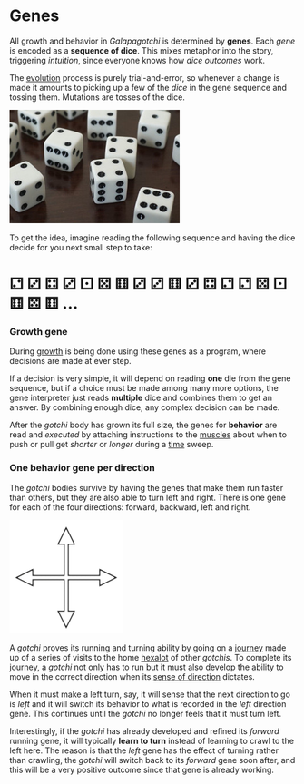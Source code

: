 # Genes

All growth and behavior in *Galapagotchi* is determined by **genes**.  Each *gene* is encoded as a **sequence of dice**. This mixes metaphor into the story, triggering *intuition*, since everyone knows how *dice outcomes* work.

The [evolution](evolution.md) process is purely trial-and-error, so whenever a change is made it amounts to picking up a few of the *dice* in the gene sequence and tossing them. Mutations are tosses of the dice.

![dice](media/dice.jpg)

To get the idea, imagine reading the following sequence and having the dice decide for you next small step to take:

# ⚁ ⚂ ⚃ ⚂ ⚀ ⚄ ⚅ ⚂ ⚂ ⚅ ⚂ ⚃ ⚁ ⚁ ⚄ ⚀ ⚅ ⚄ ⚅ ...

### Growth gene

During [growth](growth.md) is being done using these genes as a program, where decisions are made at ever step. 

If a decision is very simple, it will depend on reading **one** die from the gene sequence, but if a choice must be made among many more options, the gene interpreter just reads **multiple** dice and combines them to get an answer. By combining enough dice, any complex decision can be made.

After the *gotchi* body has grown its full size, the genes for **behavior** are read and *executed* by attaching instructions to the [muscles](muscle.md) about when to push or pull get *shorter* or *longer* during a [time](time.md) sweep.

### One behavior gene per direction

The *gotchi* bodies survive by having the genes that make them run faster than others, but they are also able to turn left and right.  There is one gene for each of the four directions: forward, backward, left and right.

![directions](media/directions.png)

A *gotchi* proves its running and turning ability by going on a [journey](journey.md) made up of a series of visits to the home [hexalot](hexalot.md) of other *gotchis*. To complete its journey, a *gotchi* not only has to run but it must also develop the ability to move in the correct direction when its [sense of direction](sense.md) dictates.

When it must make a left turn, say, it will sense that the next direction to go is *left* and it will switch its behavior to what is recorded in the *left* direction gene. This continues until the *gotchi* no longer feels that it must turn left.

Interestingly, if the *gotchi* has already developed and refined its *forward* running gene, it will typically **learn to turn** instead of learning to crawl to the left here. The reason is that the *left* gene has the effect of turning rather than crawling, the *gotchi* will switch back to its *forward* gene soon after, and this will be a very positive outcome since that gene is already working.